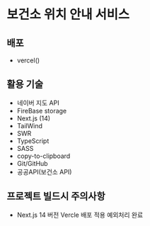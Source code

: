 # 보건소 위치 안내 서비스

## 배포

- vercel()

## 활용 기술

- 네이버 지도 API
- FireBase storage
- Next.js (14)
- TailWind
- SWR
- TypeScript
- SASS
- copy-to-clipboard
- Git/GitHub
- 공공API(보건소 API)

## 프로젝트 빌드시 주의사항

- Next.js 14 버전 Vercle 배포 적용 예외처리 완료
